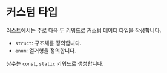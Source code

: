 # 커스텀 타입

러스트에서는 주로 다음 두 키워드로 커스텀 데이터 타입을 작성합니다.

* `struct`: 구조체를 정의합니다.
* `enum`: 열거형을 정의합니다.

상수는 `const`, `static` 키워드로 생성합니다.
